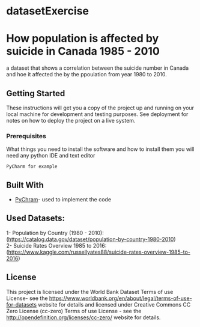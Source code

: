 # datasetExercise
# How population is affected by suicide in Canada 1985 - 2010
a dataset that shows a correlation between the suicide number in Canada and hoe it affected the by the ppoulation from year 1980 to 2010.

## Getting Started

These instructions will get you a copy of the project up and running on your local machine for development and testing purposes. See deployment for notes on how to deploy the project on a live system.

### Prerequisites

What things you need to install the software and how to install them
you will need any python IDE and text editor

```
PyCharm for example
```

## Built With

* [PyChram](https://www.jetbrains.com/help/pycharm/manage-projects-hosted-on-github.html)- used to implement the code 

## Used Datasets: 
1- Population by Country (1980 - 2010): (https://catalog.data.gov/dataset/population-by-country-1980-2010)<br>
2- Suicide Rates Overview 1985 to 2016:(https://www.kaggle.com/russellyates88/suicide-rates-overview-1985-to-2016)

## License

This project is licensed under the World Bank Dataset Terms of use License-
see the https://www.worldbank.org/en/about/legal/terms-of-use-for-datasets website for details
and licensed under Creative Commons CC Zero License (cc-zero) Terms of use License - 
see the http://opendefinition.org/licenses/cc-zero/ website for details.

